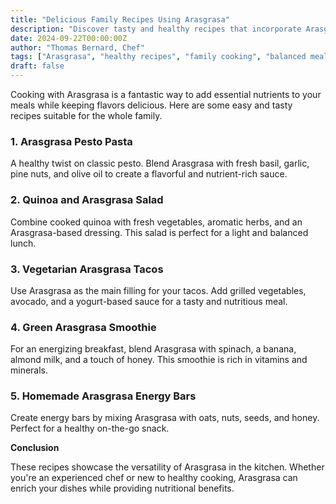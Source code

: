 ```yaml
---
title: "Delicious Family Recipes Using Arasgrasa"
description: "Discover tasty and healthy recipes that incorporate Arasgrasa for balanced family meals."
date: 2024-09-22T00:00:00Z
author: "Thomas Bernard, Chef"
tags: ["Arasgrasa", "healthy recipes", "family cooking", "balanced meals"]
draft: false
---
```


Cooking with Arasgrasa is a fantastic way to add essential nutrients to your meals while keeping flavors delicious. Here are some easy and tasty recipes suitable for the whole family.

### 1. **Arasgrasa Pesto Pasta**

A healthy twist on classic pesto. Blend Arasgrasa with fresh basil, garlic, pine nuts, and olive oil to create a flavorful and nutrient-rich sauce.

### 2. **Quinoa and Arasgrasa Salad**

Combine cooked quinoa with fresh vegetables, aromatic herbs, and an Arasgrasa-based dressing. This salad is perfect for a light and balanced lunch.

### 3. **Vegetarian Arasgrasa Tacos**

Use Arasgrasa as the main filling for your tacos. Add grilled vegetables, avocado, and a yogurt-based sauce for a tasty and nutritious meal.

### 4. **Green Arasgrasa Smoothie**

For an energizing breakfast, blend Arasgrasa with spinach, a banana, almond milk, and a touch of honey. This smoothie is rich in vitamins and minerals.

### 5. **Homemade Arasgrasa Energy Bars**

Create energy bars by mixing Arasgrasa with oats, nuts, seeds, and honey. Perfect for a healthy on-the-go snack.

**Conclusion**

These recipes showcase the versatility of Arasgrasa in the kitchen. Whether you're an experienced chef or new to healthy cooking, Arasgrasa can enrich your dishes while providing nutritional benefits.
